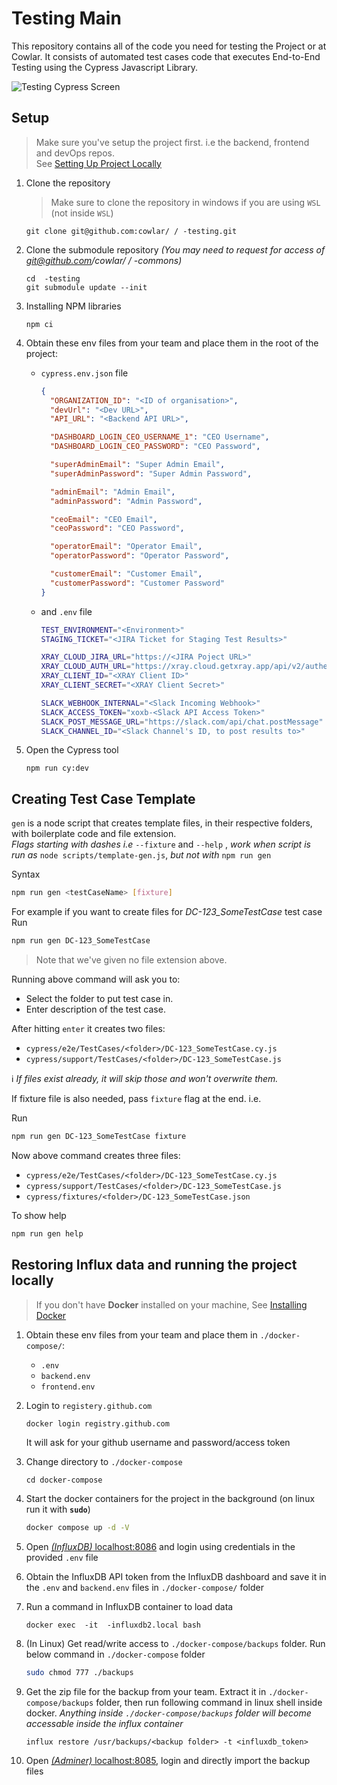# Testing Main

This repository contains all of the code you need for testing the   Project or   at Cowlar. It consists of automated test cases code that executes End-to-End Testing using the Cypress Javascript Library.

![ Testing Cypress Screen](assets/img/home.png)

## Setup

> Make sure you've setup the project first. i.e the backend, frontend and devOps repos.  
> See [Setting Up Project Locally](#restoring-influx-data-and-running-the-project-locally)

1. Clone the repository

   > Make sure to clone the repository in windows if you are using `WSL` (not inside `WSL`)

   ```
   git clone git@github.com:cowlar/ / -testing.git
   ```

1. Clone the submodule repository _(You may need to request for access of git@github.com/cowlar/ / -commons)_

   ```
   cd  -testing
   git submodule update --init
   ```

1. Installing NPM libraries

   ```
   npm ci
   ```

1. Obtain these env files from your team​ and place them in the root of the project:

   - `cypress.env.json` file

     ```json
     {
       "ORGANIZATION_ID": "<ID of organisation>",
       "devUrl": "<Dev URL>",
       "API_URL": "<Backend API URL>",

       "DASHBOARD_LOGIN_CEO_USERNAME_1": "CEO Username",
       "DASHBOARD_LOGIN_CEO_PASSWORD": "CEO Password",

       "superAdminEmail": "Super Admin Email",
       "superAdminPassword": "Super Admin Password",

       "adminEmail": "Admin Email",
       "adminPassword": "Admin Password",

       "ceoEmail": "CEO Email",
       "ceoPassword": "CEO Password",

       "operatorEmail": "Operator Email",
       "operatorPassword": "Operator Password",

       "customerEmail": "Customer Email",
       "customerPassword": "Customer Password"
     }
     ```

   - and `.env` file

     ```bash
     TEST_ENVIRONMENT="<Environment>"
     STAGING_TICKET="<JIRA Ticket for Staging Test Results>"

     XRAY_CLOUD_JIRA_URL="https://<JIRA Poject URL>"
     XRAY_CLOUD_AUTH_URL="https://xray.cloud.getxray.app/api/v2/authenticate"
     XRAY_CLIENT_ID="<XRAY Client ID>"
     XRAY_CLIENT_SECRET="<XRAY Client Secret>"

     SLACK_WEBHOOK_INTERNAL="<Slack Incoming Webhook>"
     SLACK_ACCESS_TOKEN="xoxb-<Slack API Access Token>"
     SLACK_POST_MESSAGE_URL="https://slack.com/api/chat.postMessage"
     SLACK_CHANNEL_ID="<Slack Channel's ID, to post results to>"
     ```

1. Open the Cypress tool

   ```
   npm run cy:dev
   ```

## Creating Test Case Template

`gen` is a node script that creates template files, in their respective folders, with boilerplate code and file extension.  
 _Flags starting with dashes i.e_ `--fixture` and `--help` , _work when script is run as_ `node scripts/template-gen.js`, _but not with_ `npm run gen`

Syntax

```bash
npm run gen <testCaseName> [fixture]
```

For example if you want to create files for _DC-123_SomeTestCase_ test case  
Run

```bash
npm run gen DC-123_SomeTestCase
```

> Note that we've given no file extension above.

Running above command will ask you to:

- Select the folder to put test case in.
- Enter description of the test case.

After hitting `enter` it creates two files:

- `cypress/e2e/TestCases/<folder>/DC-123_SomeTestCase.cy.js`
- `cypress/support/TestCases/<folder>/DC-123_SomeTestCase.js`

ℹ️ _If files exist already, it will skip those and won't overwrite them._

If fixture file is also needed, pass `fixture` flag at the end. i.e.

Run

```bash
npm run gen DC-123_SomeTestCase fixture
```

Now above command creates three files:

- `cypress/e2e/TestCases/<folder>/DC-123_SomeTestCase.cy.js`
- `cypress/support/TestCases/<folder>/DC-123_SomeTestCase.js`
- `cypress/fixtures/<folder>/DC-123_SomeTestCase.json`

To show help

```bash
npm run gen help
```

## Restoring Influx data and running the project locally

> If you don't have **Docker** installed on your machine, See [Installing Docker](./docker-install.md)

1. Obtain these env files from your team and place them in `./docker-compose/`:
   - `.env`
   - `backend.env`
   - `frontend.env`
1. Login to `registery.github.com`
   ```bash
   docker login registry.github.com
   ```
   It will ask for your github username and password/access token
1. Change directory to `./docker-compose`

   ```
   cd docker-compose
   ```

1. Start the docker containers for the project in the background​ (on linux run it with **`sudo`**)

   ```bash
   docker compose up -d -V
   ```

1. Open [ _(InfluxDB)_ localhost:8086](http://localhost:8086) and login using credentials in the provided `.env` file

1. Obtain the InfluxDB API token from the InfluxDB dashboard and save it in the `.env` and `backend.env` files in `./docker-compose/` folder

1. Run a command in InfluxDB container to load data

   ```
   docker exec  -it  -influxdb2.local bash
   ```

1. (In Linux) Get read/write access to `./docker-compose/backups` folder. Run below command in `./docker-compose` folder
   ```bash
   sudo chmod 777 ./backups
   ```
1. Get the zip file for the backup from your team. Extract it in `./docker-compose/backups` folder, then run following command in linux shell inside docker. _Anything inside `./docker-compose/backups` folder will become accessable inside the influx container_

   ```
   influx restore /usr/backups/<backup folder> -t <influxdb_token>
   ```

1. Open [_(Adminer)_ localhost:8085](http://localhost:8085), login and directly import the backup files

